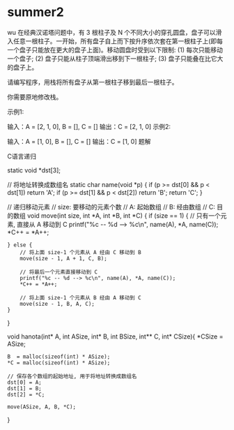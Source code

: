 # summer2
wu
在经典汉诺塔问题中，有 3 根柱子及 N 个不同大小的穿孔圆盘，盘子可以滑入任意一根柱子。一开始，所有盘子自上而下按升序依次套在第一根柱子上(即每一个盘子只能放在更大的盘子上面)。移动圆盘时受到以下限制: (1) 每次只能移动一个盘子; (2) 盘子只能从柱子顶端滑出移到下一根柱子; (3) 盘子只能叠在比它大的盘子上。

请编写程序，用栈将所有盘子从第一根柱子移到最后一根柱子。

你需要原地修改栈。

示例1:

输入：A = [2, 1, 0], B = [], C = []
输出：C = [2, 1, 0]
示例2:

输入：A = [1, 0], B = [], C = []
 输出：C = [1, 0]
题解

C语言递归

static void *dst[3];

// 将地址转换成数组名
static char name(void *p) {
    if (p >= dst[0] && p < dst[1]) return 'A';
    if (p >= dst[1] && p < dst[2]) return 'B';
    return 'C';
}

// 递归移动元素
// size: 要移动的元素个数
//    A: 起始数组
//    B: 经由数组
//    C: 目的数组
void move(int size, int *A, int *B, int *C) {
    if (size == 1) {
        // 只有一个元素, 直接从 A 移动到 C
        printf("%c -- %d --> %c\n", name(A), *A, name(C));
        *C++ = *A++;
    
    } else {
        // 将上面 size-1 个元素从 A 经由 C 移动到 B
        move(size - 1, A + 1, C, B);
        
        // 将最后一个元素直接移动到 C
        printf("%c -- %d --> %c\n", name(A), *A, name(C));
        *C++ = *A++;

        // 将上面 size-1 个元素从 B 经由 A 移动到 C
        move(size - 1, B, A, C);
    }
}

void hanota(int* A, int ASize, int* B, int BSize, int** C, int* CSize){
    *CSize = ASize;
    
    B  = malloc(sizeof(int) * ASize);
    *C = malloc(sizeof(int) * ASize);

    // 保存各个数组的起始地址, 用于将地址转换成数组名
    dst[0] = A;
    dst[1] = B;
    dst[2] = *C;

    move(ASize, A, B, *C);
}
